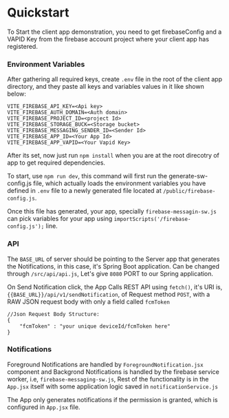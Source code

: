 # Quickstart

To Start the client app demonstration, you need to get firebaseConfig and a VAPID Key from the firebase account project where your client app has registered.

### Environment Variables

After gathering all required keys, create `.env` file in the root of the client app directory, and they paste all keys and variables values in it like shown below:

```
VITE_FIREBASE_API_KEY=<Api key>
VITE_FIREBASE_AUTH_DOMAIN=<Auth domain>
VITE_FIREBASE_PROJECT_ID=<project Id>
VITE_FIREBASE_STORAGE_BUCK=<Storage bucket>
VITE_FIREBASE_MESSAGING_SENDER_ID=<Sender Id>
VITE_FIREBASE_APP_ID=<Your App Id>
VITE_FIREBASE_APP_VAPID=<Your Vapid Key>
```

After its set, now just run
``npm install`` when you are at the root direcotry of app to get required dependencies.

To start, use ``npm run dev``, this command will first run the generate-sw-config.js file, which actually loads the environment variables you have defined in `.env` file to a newly generated file located at `/public/firebase-config.js`.

Once this file has generated, your app, specially `firebase-messagin-sw.js` can pick variables for your app using `importScripts('/firebase-config.js');` line. 

### API

The `BASE_URL` of server should be pointing to the Server app that generates the Notifications, in this case, it's Spring Boot application. Can be changed through `/src/api/api.js`, Let's give `8080` PORT to our Spring application.

On Send Notification click, the App Calls REST API using `fetch()`, it's URI is, `{{BASE_URL}}/api/v1/sendNotification`, of Request method `POST`, with a RAW JSON request body with only a field called `fcmToken`

```
//Json Request Body Structure:
{
    "fcmToken" : "your unique deviceId/fcmToken here"
}
```

### Notifications

Foreground Notifications are handled by `ForegroundNotification.jsx` component and Backgrond Notifications is handled by the firebase service worker, i.e, `firebase-messaging-sw.js`, Rest of the functionality is in the `App.jsx` itself with some application logic saved in `notificationService.js`

The App only generates notifications if the permission is granted, which is configured in `App.jsx` file.
